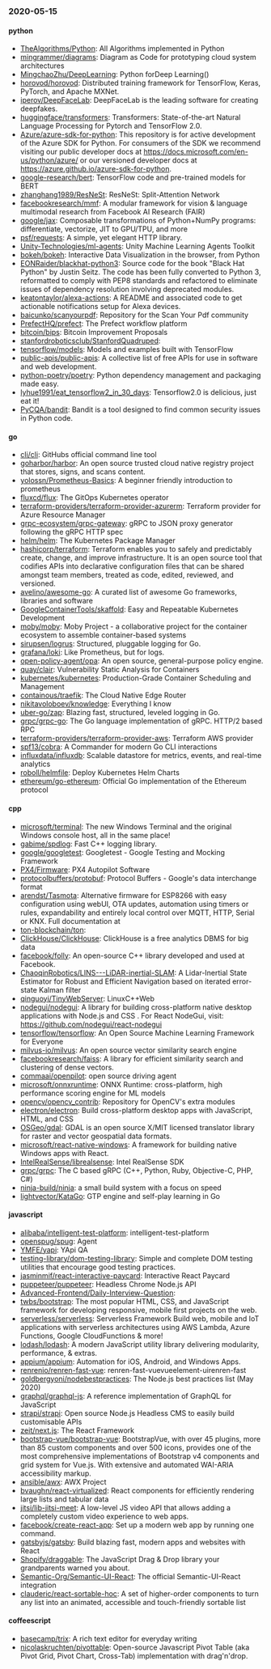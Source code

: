 ### 2020-05-15

#### python
* [TheAlgorithms/Python](https://github.com/TheAlgorithms/Python): All Algorithms implemented in Python
* [mingrammer/diagrams](https://github.com/mingrammer/diagrams):  Diagram as Code for prototyping cloud system architectures
* [MingchaoZhu/DeepLearning](https://github.com/MingchaoZhu/DeepLearning): Python forDeep Learning() 
* [horovod/horovod](https://github.com/horovod/horovod): Distributed training framework for TensorFlow, Keras, PyTorch, and Apache MXNet.
* [iperov/DeepFaceLab](https://github.com/iperov/DeepFaceLab): DeepFaceLab is the leading software for creating deepfakes.
* [huggingface/transformers](https://github.com/huggingface/transformers):  Transformers: State-of-the-art Natural Language Processing for Pytorch and TensorFlow 2.0.
* [Azure/azure-sdk-for-python](https://github.com/Azure/azure-sdk-for-python): This repository is for active development of the Azure SDK for Python. For consumers of the SDK we recommend visiting our public developer docs at https://docs.microsoft.com/en-us/python/azure/ or our versioned developer docs at https://azure.github.io/azure-sdk-for-python.
* [google-research/bert](https://github.com/google-research/bert): TensorFlow code and pre-trained models for BERT
* [zhanghang1989/ResNeSt](https://github.com/zhanghang1989/ResNeSt): ResNeSt: Split-Attention Network
* [facebookresearch/mmf](https://github.com/facebookresearch/mmf): A modular framework for vision & language multimodal research from Facebook AI Research (FAIR)
* [google/jax](https://github.com/google/jax): Composable transformations of Python+NumPy programs: differentiate, vectorize, JIT to GPU/TPU, and more
* [psf/requests](https://github.com/psf/requests): A simple, yet elegant HTTP library.
* [Unity-Technologies/ml-agents](https://github.com/Unity-Technologies/ml-agents): Unity Machine Learning Agents Toolkit
* [bokeh/bokeh](https://github.com/bokeh/bokeh): Interactive Data Visualization in the browser, from Python
* [EONRaider/blackhat-python3](https://github.com/EONRaider/blackhat-python3): Source code for the book "Black Hat Python" by Justin Seitz. The code has been fully converted to Python 3, reformatted to comply with PEP8 standards and refactored to eliminate issues of dependency resolution involving deprecated modules.
* [keatontaylor/alexa-actions](https://github.com/keatontaylor/alexa-actions): A README and associated code to get actionable notifications setup for Alexa devices.
* [baicunko/scanyourpdf](https://github.com/baicunko/scanyourpdf): Repository for the Scan Your Pdf community
* [PrefectHQ/prefect](https://github.com/PrefectHQ/prefect): The Prefect workflow platform
* [bitcoin/bips](https://github.com/bitcoin/bips): Bitcoin Improvement Proposals
* [stanfordroboticsclub/StanfordQuadruped](https://github.com/stanfordroboticsclub/StanfordQuadruped): 
* [tensorflow/models](https://github.com/tensorflow/models): Models and examples built with TensorFlow
* [public-apis/public-apis](https://github.com/public-apis/public-apis): A collective list of free APIs for use in software and web development.
* [python-poetry/poetry](https://github.com/python-poetry/poetry): Python dependency management and packaging made easy.
* [lyhue1991/eat_tensorflow2_in_30_days](https://github.com/lyhue1991/eat_tensorflow2_in_30_days): Tensorflow2.0  is delicious, just eat it! 
* [PyCQA/bandit](https://github.com/PyCQA/bandit): Bandit is a tool designed to find common security issues in Python code.

#### go
* [cli/cli](https://github.com/cli/cli): GitHubs official command line tool
* [goharbor/harbor](https://github.com/goharbor/harbor): An open source trusted cloud native registry project that stores, signs, and scans content.
* [yolossn/Prometheus-Basics](https://github.com/yolossn/Prometheus-Basics): A beginner friendly introduction to prometheus 
* [fluxcd/flux](https://github.com/fluxcd/flux): The GitOps Kubernetes operator
* [terraform-providers/terraform-provider-azurerm](https://github.com/terraform-providers/terraform-provider-azurerm): Terraform provider for Azure Resource Manager
* [grpc-ecosystem/grpc-gateway](https://github.com/grpc-ecosystem/grpc-gateway): gRPC to JSON proxy generator following the gRPC HTTP spec
* [helm/helm](https://github.com/helm/helm): The Kubernetes Package Manager
* [hashicorp/terraform](https://github.com/hashicorp/terraform): Terraform enables you to safely and predictably create, change, and improve infrastructure. It is an open source tool that codifies APIs into declarative configuration files that can be shared amongst team members, treated as code, edited, reviewed, and versioned.
* [avelino/awesome-go](https://github.com/avelino/awesome-go): A curated list of awesome Go frameworks, libraries and software
* [GoogleContainerTools/skaffold](https://github.com/GoogleContainerTools/skaffold): Easy and Repeatable Kubernetes Development
* [moby/moby](https://github.com/moby/moby): Moby Project - a collaborative project for the container ecosystem to assemble container-based systems
* [sirupsen/logrus](https://github.com/sirupsen/logrus): Structured, pluggable logging for Go.
* [grafana/loki](https://github.com/grafana/loki): Like Prometheus, but for logs.
* [open-policy-agent/opa](https://github.com/open-policy-agent/opa): An open source, general-purpose policy engine.
* [quay/clair](https://github.com/quay/clair): Vulnerability Static Analysis for Containers
* [kubernetes/kubernetes](https://github.com/kubernetes/kubernetes): Production-Grade Container Scheduling and Management
* [containous/traefik](https://github.com/containous/traefik): The Cloud Native Edge Router
* [nikitavoloboev/knowledge](https://github.com/nikitavoloboev/knowledge): Everything I know
* [uber-go/zap](https://github.com/uber-go/zap): Blazing fast, structured, leveled logging in Go.
* [grpc/grpc-go](https://github.com/grpc/grpc-go): The Go language implementation of gRPC. HTTP/2 based RPC
* [terraform-providers/terraform-provider-aws](https://github.com/terraform-providers/terraform-provider-aws): Terraform AWS provider
* [spf13/cobra](https://github.com/spf13/cobra): A Commander for modern Go CLI interactions
* [influxdata/influxdb](https://github.com/influxdata/influxdb): Scalable datastore for metrics, events, and real-time analytics
* [roboll/helmfile](https://github.com/roboll/helmfile): Deploy Kubernetes Helm Charts
* [ethereum/go-ethereum](https://github.com/ethereum/go-ethereum): Official Go implementation of the Ethereum protocol

#### cpp
* [microsoft/terminal](https://github.com/microsoft/terminal): The new Windows Terminal and the original Windows console host, all in the same place!
* [gabime/spdlog](https://github.com/gabime/spdlog): Fast C++ logging library.
* [google/googletest](https://github.com/google/googletest): Googletest - Google Testing and Mocking Framework
* [PX4/Firmware](https://github.com/PX4/Firmware): PX4 Autopilot Software
* [protocolbuffers/protobuf](https://github.com/protocolbuffers/protobuf): Protocol Buffers - Google's data interchange format
* [arendst/Tasmota](https://github.com/arendst/Tasmota): Alternative firmware for ESP8266 with easy configuration using webUI, OTA updates, automation using timers or rules, expandability and entirely local control over MQTT, HTTP, Serial or KNX. Full documentation at
* [ton-blockchain/ton](https://github.com/ton-blockchain/ton): 
* [ClickHouse/ClickHouse](https://github.com/ClickHouse/ClickHouse): ClickHouse is a free analytics DBMS for big data
* [facebook/folly](https://github.com/facebook/folly): An open-source C++ library developed and used at Facebook.
* [ChaoqinRobotics/LINS---LiDAR-inertial-SLAM](https://github.com/ChaoqinRobotics/LINS---LiDAR-inertial-SLAM): A Lidar-Inertial State Estimator for Robust and Efficient Navigation based on iterated error-state Kalman filter
* [qinguoyi/TinyWebServer](https://github.com/qinguoyi/TinyWebServer):  LinuxC++Web
* [nodegui/nodegui](https://github.com/nodegui/nodegui): A library for building cross-platform native desktop applications with Node.js and CSS . For React NodeGui, visit: https://github.com/nodegui/react-nodegui 
* [tensorflow/tensorflow](https://github.com/tensorflow/tensorflow): An Open Source Machine Learning Framework for Everyone
* [milvus-io/milvus](https://github.com/milvus-io/milvus): An open source vector similarity search engine
* [facebookresearch/faiss](https://github.com/facebookresearch/faiss): A library for efficient similarity search and clustering of dense vectors.
* [commaai/openpilot](https://github.com/commaai/openpilot): open source driving agent
* [microsoft/onnxruntime](https://github.com/microsoft/onnxruntime): ONNX Runtime: cross-platform, high performance scoring engine for ML models
* [opencv/opencv_contrib](https://github.com/opencv/opencv_contrib): Repository for OpenCV's extra modules
* [electron/electron](https://github.com/electron/electron): Build cross-platform desktop apps with JavaScript, HTML, and CSS
* [OSGeo/gdal](https://github.com/OSGeo/gdal): GDAL is an open source X/MIT licensed translator library for raster and vector geospatial data formats.
* [microsoft/react-native-windows](https://github.com/microsoft/react-native-windows): A framework for building native Windows apps with React.
* [IntelRealSense/librealsense](https://github.com/IntelRealSense/librealsense): Intel RealSense SDK
* [grpc/grpc](https://github.com/grpc/grpc): The C based gRPC (C++, Python, Ruby, Objective-C, PHP, C#)
* [ninja-build/ninja](https://github.com/ninja-build/ninja): a small build system with a focus on speed
* [lightvector/KataGo](https://github.com/lightvector/KataGo): GTP engine and self-play learning in Go

#### javascript
* [alibaba/intelligent-test-platform](https://github.com/alibaba/intelligent-test-platform): intelligent-test-platform
* [openspug/spug](https://github.com/openspug/spug): Agent
* [YMFE/yapi](https://github.com/YMFE/yapi): YApi QA
* [testing-library/dom-testing-library](https://github.com/testing-library/dom-testing-library):  Simple and complete DOM testing utilities that encourage good testing practices.
* [jasminmif/react-interactive-paycard](https://github.com/jasminmif/react-interactive-paycard): Interactive React Paycard
* [puppeteer/puppeteer](https://github.com/puppeteer/puppeteer): Headless Chrome Node.js API
* [Advanced-Frontend/Daily-Interview-Question](https://github.com/Advanced-Frontend/Daily-Interview-Question): 
* [twbs/bootstrap](https://github.com/twbs/bootstrap): The most popular HTML, CSS, and JavaScript framework for developing responsive, mobile first projects on the web.
* [serverless/serverless](https://github.com/serverless/serverless):  Serverless Framework  Build web, mobile and IoT applications with serverless architectures using AWS Lambda, Azure Functions, Google CloudFunctions & more! 
* [lodash/lodash](https://github.com/lodash/lodash): A modern JavaScript utility library delivering modularity, performance, & extras.
* [appium/appium](https://github.com/appium/appium):  Automation for iOS, Android, and Windows Apps.
* [renrenio/renren-fast-vue](https://github.com/renrenio/renren-fast-vue): renren-fast-vuevueelement-uirenren-fast
* [goldbergyoni/nodebestpractices](https://github.com/goldbergyoni/nodebestpractices):  The Node.js best practices list (May 2020)
* [graphql/graphql-js](https://github.com/graphql/graphql-js): A reference implementation of GraphQL for JavaScript
* [strapi/strapi](https://github.com/strapi/strapi):  Open source Node.js Headless CMS to easily build customisable APIs
* [zeit/next.js](https://github.com/zeit/next.js): The React Framework
* [bootstrap-vue/bootstrap-vue](https://github.com/bootstrap-vue/bootstrap-vue): BootstrapVue, with over 45 plugins, more than 85 custom components and over 500 icons, provides one of the most comprehensive implementations of Bootstrap v4 components and grid system for Vue.js. With extensive and automated WAI-ARIA accessibility markup.
* [ansible/awx](https://github.com/ansible/awx): AWX Project
* [bvaughn/react-virtualized](https://github.com/bvaughn/react-virtualized): React components for efficiently rendering large lists and tabular data
* [jitsi/lib-jitsi-meet](https://github.com/jitsi/lib-jitsi-meet): A low-level JS video API that allows adding a completely custom video experience to web apps.
* [facebook/create-react-app](https://github.com/facebook/create-react-app): Set up a modern web app by running one command.
* [gatsbyjs/gatsby](https://github.com/gatsbyjs/gatsby): Build blazing fast, modern apps and websites with React
* [Shopify/draggable](https://github.com/Shopify/draggable): The JavaScript Drag & Drop library your grandparents warned you about.
* [Semantic-Org/Semantic-UI-React](https://github.com/Semantic-Org/Semantic-UI-React): The official Semantic-UI-React integration
* [clauderic/react-sortable-hoc](https://github.com/clauderic/react-sortable-hoc): A set of higher-order components to turn any list into an animated, accessible and touch-friendly sortable list

#### coffeescript
* [basecamp/trix](https://github.com/basecamp/trix): A rich text editor for everyday writing
* [nicolaskruchten/pivottable](https://github.com/nicolaskruchten/pivottable): Open-source Javascript Pivot Table (aka Pivot Grid, Pivot Chart, Cross-Tab) implementation with drag'n'drop.
